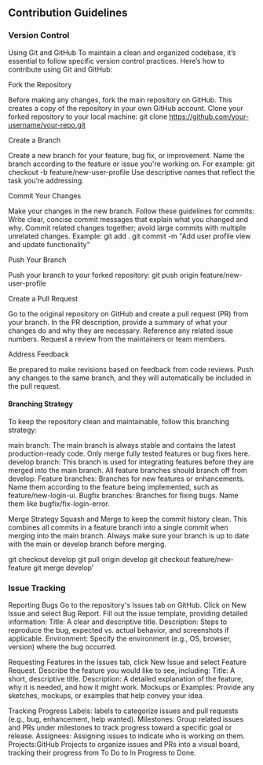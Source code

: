 ## Contribution Guidelines
### Version Control

 Using Git and GitHub
To maintain a clean and organized codebase, it’s essential to follow specific version control practices. Here’s how to contribute using Git and GitHub:

 Fork the Repository

Before making any changes, fork the main repository on GitHub. This creates a copy of the repository in your own GitHub account.
Clone your forked repository to your local machine:
git clone https://github.com/your-username/your-repo.git

 Create a Branch

Create a new branch for your feature, bug fix, or improvement. Name the branch according to the feature or issue you're working on. For example:
git checkout -b feature/new-user-profile
Use descriptive names that reflect the task you’re addressing.

 Commit Your Changes

Make your changes in the new branch. Follow these guidelines for commits:
Write clear, concise commit messages that explain what you changed and why.
Commit related changes together; avoid large commits with multiple unrelated changes.
Example:
git add .
git commit -m "Add user profile view and update functionality"

 Push Your Branch

Push your branch to your forked repository:
git push origin feature/new-user-profile

 Create a Pull Request

Go to the original repository on GitHub and create a pull request (PR) from your branch.
In the PR description, provide a summary of what your changes do and why they are necessary. Reference any related issue numbers.
Request a review from the maintainers or team members.

 Address Feedback

Be prepared to make revisions based on feedback from code reviews. Push any changes to the same branch, and they will automatically be included in the pull request.

#### Branching Strategy
To keep the repository clean and maintainable, follow this branching strategy:

main branch: The main branch is always stable and contains the latest production-ready code. Only merge fully tested features or bug fixes here.
develop branch: This branch is used for integrating features before they are merged into the main branch. All feature branches should branch off from develop.
Feature branches: Branches for new features or enhancements. Name them according to the feature being implemented, such as feature/new-login-ui.
Bugfix branches: Branches for fixing bugs. Name them like bugfix/fix-login-error.

 Merge Strategy
Squash and Merge to keep the commit history clean. This combines all commits in a feature branch into a single commit when merging into the main branch.
Always make sure your branch is up to date with the main or develop branch before merging.

git checkout develop
git pull origin develop
git checkout feature/new-feature
git merge develop'

###  Issue Tracking

 Reporting Bugs
Go to the repository's Issues tab on GitHub.
Click on New Issue and select Bug Report.
Fill out the issue template, providing detailed information:
Title: A clear and descriptive title.
Description: Steps to reproduce the bug, expected vs. actual behavior, and screenshots if applicable.
Environment: Specify the environment (e.g., OS, browser, version) where the bug occurred.

 Requesting Features
In the Issues tab, click New Issue and select Feature Request.
Describe the feature you would like to see, including:
Title: A short, descriptive title.
Description: A detailed explanation of the feature, why it is needed, and how it might work.
Mockups or Examples: Provide any sketches, mockups, or examples that help convey your idea.

 Tracking Progress
Labels: labels to categorize issues and pull requests (e.g., bug, enhancement, help wanted).
Milestones: Group related issues and PRs under milestones to track progress toward a specific goal or release.
Assignees: Assigning issues to indicate who is working on them.
Projects:GitHub Projects to organize issues and PRs into a visual board, tracking their progress from To Do to In Progress to Done.